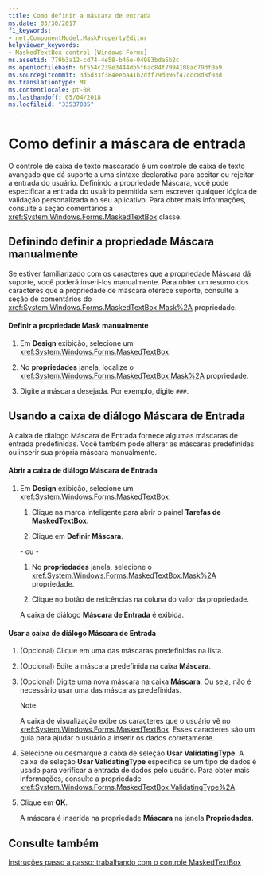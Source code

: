 ```yaml
---
title: Como definir a máscara de entrada
ms.date: 03/30/2017
f1_keywords:
- net.ComponentModel.MaskPropertyEditor
helpviewer_keywords:
- MaskedTextBox control [Windows Forms]
ms.assetid: 779b3a12-cd74-4e58-b46e-04983bda5b2c
ms.openlocfilehash: 6f554c239e3444db5f6ac84f7994108ac70df0a9
ms.sourcegitcommit: 3d5d33f384eeba41b2dff79d096f47ccc8d8f03d
ms.translationtype: MT
ms.contentlocale: pt-BR
ms.lasthandoff: 05/04/2018
ms.locfileid: "33537035"
---
```

# <a name="how-to-set-the-input-mask"></a>Como definir a máscara de entrada
O controle de caixa de texto mascarado é um controle de caixa de texto avançado que dá suporte a uma sintaxe declarativa para aceitar ou rejeitar a entrada do usuário. Definindo a propriedade Máscara, você pode especificar a entrada do usuário permitida sem escrever qualquer lógica de validação personalizada no seu aplicativo. Para obter mais informações, consulte a seção comentários a <xref:System.Windows.Forms.MaskedTextBox> classe.  
  
## <a name="setting-the-mask-property-manually"></a>Definindo definir a propriedade Máscara manualmente  
 Se estiver familiarizado com os caracteres que a propriedade Máscara dá suporte, você poderá inseri-los manualmente. Para obter um resumo dos caracteres que a propriedade de máscara oferece suporte, consulte a seção de comentários do <xref:System.Windows.Forms.MaskedTextBox.Mask%2A> propriedade.  
  
#### <a name="to-set-the-mask-property-manually"></a>Definir a propriedade Mask manualmente  
  
1.  Em **Design** exibição, selecione um <xref:System.Windows.Forms.MaskedTextBox>.  
  
2.  No **propriedades** janela, localize o <xref:System.Windows.Forms.MaskedTextBox.Mask%2A> propriedade.  
  
3.  Digite a máscara desejada. Por exemplo, digite `###`.  
  
## <a name="using-the-input-mask-dialog-box"></a>Usando a caixa de diálogo Máscara de Entrada  
 A caixa de diálogo Máscara de Entrada fornece algumas máscaras de entrada predefinidas. Você também pode alterar as máscaras predefinidas ou inserir sua própria máscara manualmente.  
  
#### <a name="to-open-the-input-mask-dialog-box"></a>Abrir a caixa de diálogo Máscara de Entrada  
  
1.  Em **Design** exibição, selecione um <xref:System.Windows.Forms.MaskedTextBox>.  
  
    1.  Clique na marca inteligente para abrir o painel **Tarefas de MaskedTextBox**.  
  
    2.  Clique em **Definir Máscara**.  
  
     \- ou -  
  
    1.  No **propriedades** janela, selecione o <xref:System.Windows.Forms.MaskedTextBox.Mask%2A> propriedade.  
  
    2.  Clique no botão de reticências na coluna do valor da propriedade.  
  
     A caixa de diálogo **Máscara de Entrada** é exibida.  
  
#### <a name="to-use-the-input-mask-dialog-box"></a>Usar a caixa de diálogo Máscara de Entrada  
  
1.  (Opcional) Clique em uma das máscaras predefinidas na lista.  
  
2.  (Opcional) Edite a máscara predefinida na caixa **Máscara**.  
  
3.  (Opcional) Digite uma nova máscara na caixa **Máscara**. Ou seja, não é necessário usar uma das máscaras predefinidas.  
  
    > [!NOTE]
    >  A caixa de visualização exibe os caracteres que o usuário vê no <xref:System.Windows.Forms.MaskedTextBox>. Esses caracteres são um guia para ajudar o usuário a inserir os dados corretamente.  
  
4.  Selecione ou desmarque a caixa de seleção **Usar ValidatingType**. A caixa de seleção **Usar ValidatingType** especifica se um tipo de dados é usado para verificar a entrada de dados pelo usuário. Para obter mais informações, consulte a propriedade <xref:System.Windows.Forms.MaskedTextBox.ValidatingType%2A>.  
  
5.  Clique em **OK**.  
  
     A máscara é inserida na propriedade **Máscara** na janela **Propriedades**.  
  
## <a name="see-also"></a>Consulte também  
 [Instruções passo a passo: trabalhando com o controle MaskedTextBox](../../../../docs/framework/winforms/controls/walkthrough-working-with-the-maskedtextbox-control.md)

